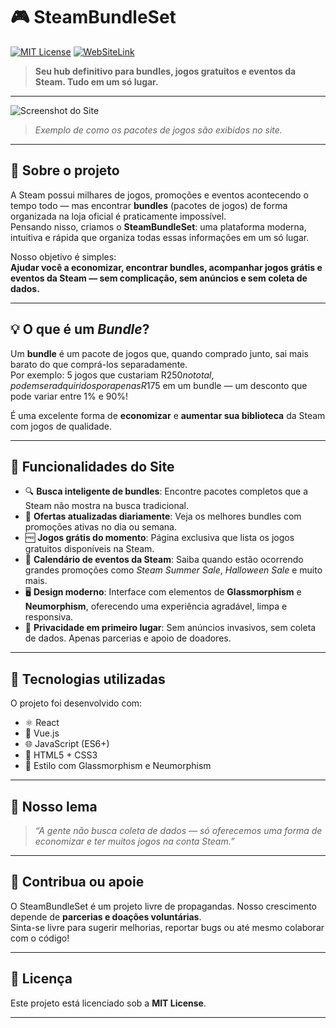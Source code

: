 # 🎮 SteamBundleSet

[![MIT License](https://img.shields.io/badge/License-MIT-blue.svg)](https://github.com/RIZONCIO/Bundles-Set?tab=License-1-ov-file)
[![WebSiteLink](https://img.shields.io/badge/WebSite-Link-Yellow)](https://bundles-set-seven.vercel.app/)

> **Seu hub definitivo para bundles, jogos gratuitos e eventos da Steam. Tudo em um só lugar.**

---

![Screenshot do Site](INSIRA_O_LINK_DA_IMAGEM_AQUI)

> _Exemplo de como os pacotes de jogos são exibidos no site._

---

## 🧠 Sobre o projeto

A Steam possui milhares de jogos, promoções e eventos acontecendo o tempo todo — mas encontrar **bundles** (pacotes de jogos) de forma organizada na loja oficial é praticamente impossível.  
Pensando nisso, criamos o **SteamBundleSet**: uma plataforma moderna, intuitiva e rápida que organiza todas essas informações em um só lugar.

Nosso objetivo é simples:  
**Ajudar você a economizar, encontrar bundles, acompanhar jogos grátis e eventos da Steam — sem complicação, sem anúncios e sem coleta de dados.**

---

## 💡 O que é um _Bundle_?

Um **bundle** é um pacote de jogos que, quando comprado junto, sai mais barato do que comprá-los separadamente.  
Por exemplo: 5 jogos que custariam R$250 no total, podem ser adquiridos por apenas R$175 em um bundle — um desconto que pode variar entre 1% e 90%!

É uma excelente forma de **economizar** e **aumentar sua biblioteca** da Steam com jogos de qualidade.

---

## 🚀 Funcionalidades do Site

- 🔍 **Busca inteligente de bundles**: Encontre pacotes completos que a Steam não mostra na busca tradicional.
- 💸 **Ofertas atualizadas diariamente**: Veja os melhores bundles com promoções ativas no dia ou semana.
- 🆓 **Jogos grátis do momento**: Página exclusiva que lista os jogos gratuitos disponíveis na Steam.
- 📅 **Calendário de eventos da Steam**: Saiba quando estão ocorrendo grandes promoções como _Steam Summer Sale_, _Halloween Sale_ e muito mais.
- 🖥️ **Design moderno**: Interface com elementos de **Glassmorphism** e **Neumorphism**, oferecendo uma experiência agradável, limpa e responsiva.
- 🔐 **Privacidade em primeiro lugar**: Sem anúncios invasivos, sem coleta de dados. Apenas parcerias e apoio de doadores.

---

## 🧰 Tecnologias utilizadas

O projeto foi desenvolvido com:

- ⚛️ React
- 🖖 Vue.js
- 🌐 JavaScript (ES6+)
- 🧱 HTML5 + CSS3
- 🎨 Estilo com Glassmorphism e Neumorphism

---

## 🧭 Nosso lema

> _“A gente não busca coleta de dados — só oferecemos uma forma de economizar e ter muitos jogos na conta Steam.”_

---

## 🤝 Contribua ou apoie

O SteamBundleSet é um projeto livre de propagandas. Nosso crescimento depende de **parcerias e doações voluntárias**.  
Sinta-se livre para sugerir melhorias, reportar bugs ou até mesmo colaborar com o código!

---

## 📎 Licença

Este projeto está licenciado sob a **MIT License**.

---

